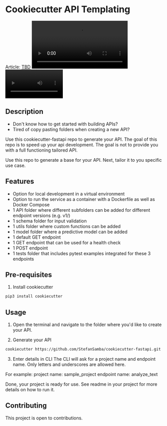 # Cookiecutter API Templating

Article: [TBD]()
![video cookiecutter-fastapi](cookiecutter-fastapi.mov)
<video src='cookiecutter-fastapi.mov' width=180/>


## Description

- Don't know how to get started with building APIs?
- Tired of copy pasting folders when creating a new API?

Use this cookiecutter-fastapi repo to generate your API. The goal of this repo is to speed up your api development. The goal is not to provide you with a full functioning tailored API.

Use this repo to generate a base for your API. Next, tailor it to you specific use case.

## Features

- Option for local development in a virtual environment
- Option to run the service as a container with a Dockerfile as well as Docker Compose
- 1 API folder where different subfolders can be added for different endpoint versions (e.g. v1/)
- 1 schema folder for input validation
- 1 utils folder where custom functions can be added
- 1 model folder where a predictive model can be added
- 1 default GET endpoint
- 1 GET endpoint that can be used for a health check
- 1 POST endpoint
- 1 tests folder that includes pytest examples integrated for these 3 endpoints

## Pre-requisites

1. Install cookiecutter

```bash
pip3 install cookiecutter
```

## Usage

1. Open the terminal and navigate to the folder where you'd like to create your API.

2. Generate your API

```bash
cookiecutter https://github.com/StefanSamba/cookiecutter-fastapi.git
```

3. Enter details in CLI
   The CLI will ask for a project name and endpoint name. Only letters and underscores are allowed here.

For example:
project name: sample_project
endpoint name: analyze_text

Done, your project is ready for use. See readme in your project for more details on how to run it.

## Contributing

This project is open to contributions.

